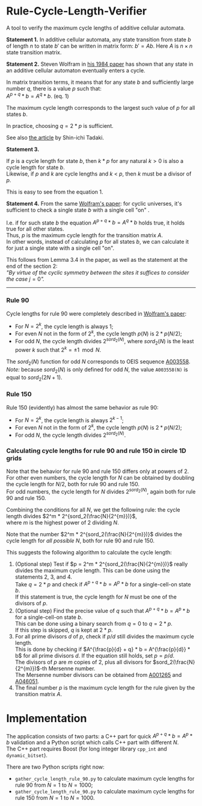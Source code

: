 # Rule-Cycle-Length-Verifier
A tool to verify the maximum cycle lengths of additive cellular automata.

**Statement 1.** In additive cellular automata, any state transition from state $b$ of length $n$ to state $b'$ can be written in matrix form: $b' = Ab$.
Here $A$ is $n \times n$ state transition matrix.

**Statement 2.** Steven Wolfram in [his 1984 paper](https://content.wolfram.com/sw-publications/2020/07/algebraic-properties-cellular-automata.pdf) has shown that any state in an additive cellular automaton eventually enters a cycle. 

In matrix transition terms, it means that for any state $b$ and sufficiently large number $q$, there is a value $p$ such that:  
$A^{p + q} * b = A^q * b$. (eq. 1)

The maximum cycle length corresponds to the largest such value of $p$ for all states $b$.

In practice, choosing $q = 2*p$ is sufficient.

See also [the article](https://arxiv.org/pdf/cond-mat/9305012) by Shin-ichi Tadaki.

**Statement 3.**

If $p$ is a cycle length for state $b$, then $k*p$ for any natural $k > 0$ is also a cycle length for state $b$.  
Likewise, if $p$ and $k$ are cycle lengths and $k$ < $p$, then $k$ must be a divisor of $p$.

This is easy to see from the equation 1.  

**Statement 4.** From the same [Wolfram's paper](https://content.wolfram.com/sw-publications/2020/07/algebraic-properties-cellular-automata.pdf): for cyclic universes, it's sufficient to check a single state $b$ with a single cell "on" .  

I.e. if for such state $b$ the equation $A^{p + q} * b = A^q * b$ holds true, it holds true for all other states.  
Thus, $p$ is the maximum cycle length for the transition matrix $A$.  
In other words, instead of calculating $p$ for all states $b$, we can calculate it for just a single state with a single cell "on".

This follows from Lemma 3.4 in the paper, as well as the statement at the end of the section 2:  
_"By virtue of the cyclic symmetry between the sites it suffices to consider the case_ $j=0$_"._

---

### Rule 90

Cycle lengths for rule 90 were completely described in [Wolfram's paper](https://content.wolfram.com/sw-publications/2020/07/algebraic-properties-cellular-automata.pdf): 
- For $N = 2^k$, the cycle length is always $1$;
- For even $N$ not in the form of $2^k$, the cycle length $p(N)$ is $2 * p(N/2)$;
- For odd $N$, the cycle length divides $2^{sord_2(N)}$, where $sord_2(N)$ is the least power $k$ such that $2^k = \pm1\mod N$.

The $sord_2(N)$ function for odd $N$ corresponds to OEIS sequence [A003558](https://oeis.org/A003558).  
_Note:_ because $sord_2(N)$ is only defined for odd $N$, the value `A003558(N)` is equal to $sord_2(2N + 1)$.

### Rule 150

Rule 150 (evidently) has almost the same behavior as rule 90:
- For $N = 2^k$, the cycle length is always $2^{k-1}$;
- For even $N$ not in the form of $2^k$, the cycle length $p(N)$ is $2 * p(N/2)$;
- For odd $N$, the cycle length divides $2^{sord_2(N)}$.

### Calculating cycle lengths for rule 90 and rule 150 in circle 1D grids

Note that the behavior for rule 90 and rule 150 differs only at powers of 2.  
For other even numbers, the cycle length for $N$ can be obtained by doubling the cycle length for $N/2$, both for rule 90 and rule 150.  
For odd numbers, the cycle length for $N$ divides $2^{sord_2(N)}$, again both for rule 90 and rule 150.

Combining the conditions for all  $N$, we get the following rule: the cycle length divides $2^m * 2^{sord_2(\frac{N}{2^{m}})}$,  
where $m$ is the highest power of $2$ dividing $N$.  

Note that the number $2^m * 2^{sord_2(\frac{N}{2^{m}})}$ divides the cycle length for _all possible_ $N$, both for rule 90 and rule 150.  

This suggests the following algorithm to calculate the cycle length:  
1. (Optional step) Test if $p = 2^m * 2^{sord_2(\frac{N}{2^{m}})}$ really divides the maximum cycle length. This can be done using the statements 2, 3, and 4.  
   Take $q = 2*p$ and check if $A^{p + q} * b = A^p * b$ for a single-cell-on state $b$.  
   If this statement is true, the cycle length for $N$ must be one of the divisors of $p$.
2. (Optional step) Find the precise value of $q$ such that $A^{p + q} * b = A^p * b$ for a single-cell-on state $b$.  
   This can be done using a binary search from $q = 0$ to $q = 2 * p$.  
   If this step is skipped, $q$ is kept at $2 * p$.
3. For all prime divisors $d$ of $p$, check if $p/d$ still divides the maximum cycle length.  
   This is done by checking if $A^{\frac{p}{d} + q} * b = A^{\frac{p}{d}} * b$ for all prime divisors $d$. If the equation still holds, set $p = p / d$.  
   The divisors of $p$ are $m$ copies of $2$, plus all divisors for $sord_2(\frac{N}{2^{m}})$-th Mersenne number.  
   The Mersenne number divisors can be obtained from [A001265](https://oeis.org/A001265) and [A046051](https://oeis.org/A046051).
4. The final number $p$ is the maximum cycle length for the rule given by the transition matrix $A$.

# Implementation  

The application consists of two parts: a C++ part for quick $A^{p + q} * b = A^p * b$ validation and a Python script which calls C++ part with different $N$.  
The C++ part requires Boost (for long integer library `cpp_int` and `dynamic_bitset`).

There are two Python scripts right now:
- `gather_cycle_length_rule_90.py` to calculate maximum cycle lengths for rule 90 from $N = 1$ to $N = 1000$;
- `gather_cycle_length_rule_90.py` to calculate maximum cycle lengths for rule 150 from $N = 1$ to $N = 1000$.
